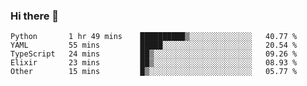 ### Hi there 👋

<!--START_SECTION:waka-->

```text
Python       1 hr 49 mins    ██████████▒░░░░░░░░░░░░░░   40.77 %
YAML         55 mins         █████░░░░░░░░░░░░░░░░░░░░   20.54 %
TypeScript   24 mins         ██▒░░░░░░░░░░░░░░░░░░░░░░   09.26 %
Elixir       23 mins         ██▒░░░░░░░░░░░░░░░░░░░░░░   08.93 %
Other        15 mins         █▒░░░░░░░░░░░░░░░░░░░░░░░   05.77 %
```

<!--END_SECTION:waka-->

<!--
**Jonas-VanHaeken/Jonas-VanHaeken** is a ✨ _special_ ✨ repository because its `README.md` (this file) appears on your GitHub profile.

Here are some ideas to get you started:

- 🔭 I’m currently working on ...
- 🌱 I’m currently learning ...
- 👯 I’m looking to collaborate on ...
- 🤔 I’m looking for help with ...
- 💬 Ask me about ...
- 📫 How to reach me: ...
- 😄 Pronouns: ...
- ⚡ Fun fact: ...
-->

